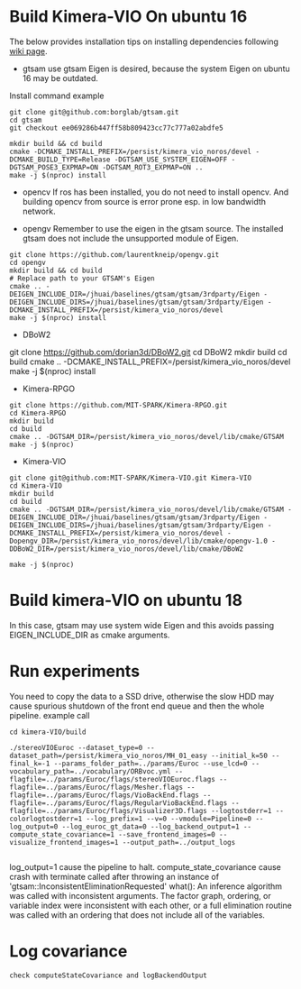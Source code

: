 # Build Kimera-VIO On ubuntu 16

The below provides installation tips on installing dependencies following
[wiki page](https://github.com/MIT-SPARK/Kimera-VIO/blob/master/docs/kimera_vio_install.md).

* gtsam
use gtsam Eigen is desired, because the system Eigen on ubuntu 16 may be outdated.

Install command example
```
git clone git@github.com:borglab/gtsam.git
cd gtsam
git checkout ee069286b447ff58b809423cc77c777a02abdfe5

mkdir build && cd build
cmake -DCMAKE_INSTALL_PREFIX=/persist/kimera_vio_noros/devel -DCMAKE_BUILD_TYPE=Release -DGTSAM_USE_SYSTEM_EIGEN=OFF -DGTSAM_POSE3_EXPMAP=ON -DGTSAM_ROT3_EXPMAP=ON ..
make -j $(nproc) install

```
* opencv
If ros has been installed, you do not need to install opencv. And building opencv from source is error prone esp. in low bandwidth network.


* opengv
Remember to use the eigen in the gtsam source. The installed gtsam does not include the unsupported module of Eigen.
```
git clone https://github.com/laurentkneip/opengv.git
cd opengv
mkdir build && cd build
# Replace path to your GTSAM's Eigen
cmake .. -DEIGEN_INCLUDE_DIR=/jhuai/baselines/gtsam/gtsam/3rdparty/Eigen -DEIGEN_INCLUDE_DIRS=/jhuai/baselines/gtsam/gtsam/3rdparty/Eigen -DCMAKE_INSTALL_PREFIX=/persist/kimera_vio_noros/devel
make -j $(nproc) install
```

* DBoW2

git clone https://github.com/dorian3d/DBoW2.git
cd DBoW2
mkdir build
cd build
cmake .. -DCMAKE_INSTALL_PREFIX=/persist/kimera_vio_noros/devel
make -j $(nproc) install

* Kimera-RPGO
```
git clone https://github.com/MIT-SPARK/Kimera-RPGO.git
cd Kimera-RPGO
mkdir build
cd build
cmake .. -DGTSAM_DIR=/persist/kimera_vio_noros/devel/lib/cmake/GTSAM
make -j $(nproc)
```

* Kimera-VIO
```
git clone git@github.com:MIT-SPARK/Kimera-VIO.git Kimera-VIO
cd Kimera-VIO
mkdir build
cd build
cmake .. -DGTSAM_DIR=/persist/kimera_vio_noros/devel/lib/cmake/GTSAM -DEIGEN_INCLUDE_DIR=/jhuai/baselines/gtsam/gtsam/3rdparty/Eigen -DEIGEN_INCLUDE_DIRS=/jhuai/baselines/gtsam/gtsam/3rdparty/Eigen -DCMAKE_INSTALL_PREFIX=/persist/kimera_vio_noros/devel -Dopengv_DIR=/persist/kimera_vio_noros/devel/lib/cmake/opengv-1.0 -DDBoW2_DIR=/persist/kimera_vio_noros/devel/lib/cmake/DBoW2

make -j $(nproc)
```

# Build kimera-VIO on ubuntu 18
In this case, gtsam may use system wide Eigen and this avoids passing EIGEN_INCLUDE_DIR as cmake arguments.

# Run experiments
You need to copy the data to a SSD drive, otherwise the slow HDD may cause spurious shutdown of the front end queue and then the whole pipeline.
example call
```
cd kimera-VIO/build

./stereoVIOEuroc --dataset_type=0 --dataset_path=/persist/kimera_vio_noros/MH_01_easy --initial_k=50 --final_k=-1 --params_folder_path=../params/Euroc --use_lcd=0 --vocabulary_path=../vocabulary/ORBvoc.yml --flagfile=../params/Euroc/flags/stereoVIOEuroc.flags --flagfile=../params/Euroc/flags/Mesher.flags --flagfile=../params/Euroc/flags/VioBackEnd.flags --flagfile=../params/Euroc/flags/RegularVioBackEnd.flags --flagfile=../params/Euroc/flags/Visualizer3D.flags --logtostderr=1 --colorlogtostderr=1 --log_prefix=1 --v=0 --vmodule=Pipeline=0 --log_output=0 --log_euroc_gt_data=0 --log_backend_output=1 --compute_state_covariance=1 --save_frontend_images=0 --visualize_frontend_images=1 --output_path=../output_logs


```

log_output=1 cause the pipeline to halt.
compute_state_covariance cause crash with 
terminate called after throwing an instance of 'gtsam::InconsistentEliminationRequested'
  what():  An inference algorithm was called with inconsistent arguments.  The
factor graph, ordering, or variable index were inconsistent with each
other, or a full elimination routine was called with an ordering that
does not include all of the variables.



# Log covariance
```
check computeStateCovariance and logBackendOutput
```

